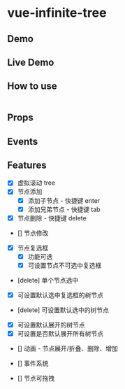 # vue-infinite-tree

## Demo

## Live Demo

## How to use

```bash

```

## Props

## Events

## Features

- [x] 虚拟滚动 tree
- [x] 节点添加
  - [x] 添加子节点 - 快捷键 enter
  - [x] 添加兄弟节点 - 快捷键 tab
- [x] 节点删除 - 快捷键 delete
- [] 节点修改
- [x] 节点复选框
  - [x] 功能可选
  - [x] 可设置节点不可选中复选框
- [delete] 单个节点选中
- [x] 可设置默认选中复选框的树节点
- [delete] 可设置默认选中的树节点
- [x] 可设置默认展开的树节点
- [x] 可设置是否默认展开所有树节点

- [] 动画 - 节点展开/折叠、删除、增加
- [] 事件系统

- [] 节点可拖拽
